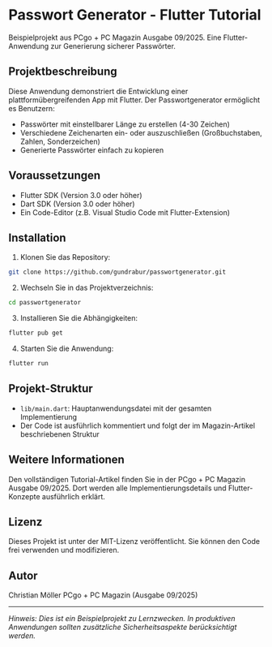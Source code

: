 # Passwort Generator - Flutter Tutorial

Beispielprojekt aus PCgo + PC Magazin Ausgabe 09/2025.
Eine Flutter-Anwendung zur Generierung sicherer Passwörter.

## Projektbeschreibung

Diese Anwendung demonstriert die Entwicklung einer plattformübergreifenden App mit Flutter. 
Der Passwortgenerator ermöglicht es Benutzern:
- Passwörter mit einstellbarer Länge zu erstellen (4-30 Zeichen)
- Verschiedene Zeichenarten ein- oder auszuschließen (Großbuchstaben, Zahlen, Sonderzeichen)
- Generierte Passwörter einfach zu kopieren

## Voraussetzungen

- Flutter SDK (Version 3.0 oder höher)
- Dart SDK (Version 3.0 oder höher)
- Ein Code-Editor (z.B. Visual Studio Code mit Flutter-Extension)

## Installation

1. Klonen Sie das Repository:
```bash
git clone https://github.com/gundrabur/passwortgenerator.git
```

2. Wechseln Sie in das Projektverzeichnis:
```bash
cd passwortgenerator
```

3. Installieren Sie die Abhängigkeiten:
```bash
flutter pub get
```

4. Starten Sie die Anwendung:
```bash
flutter run
```

## Projekt-Struktur

- `lib/main.dart`: Hauptanwendungsdatei mit der gesamten Implementierung
- Der Code ist ausführlich kommentiert und folgt der im Magazin-Artikel beschriebenen Struktur

## Weitere Informationen

Den vollständigen Tutorial-Artikel finden Sie in der PCgo + PC Magazin Ausgabe 09/2025.
Dort werden alle Implementierungsdetails und Flutter-Konzepte ausführlich erklärt.

## Lizenz

Dieses Projekt ist unter der MIT-Lizenz veröffentlicht. 
Sie können den Code frei verwenden und modifizieren.

## Autor

Christian Möller
PCgo + PC Magazin (Ausgabe 09/2025)

---
*Hinweis: Dies ist ein Beispielprojekt zu Lernzwecken. In produktiven Anwendungen sollten zusätzliche Sicherheitsaspekte berücksichtigt werden.*
